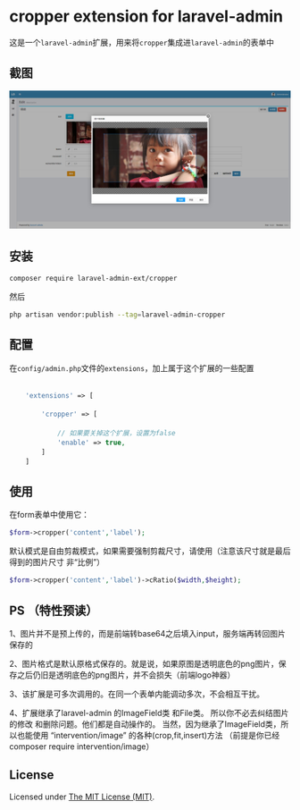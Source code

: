 cropper extension for laravel-admin
======

这是一个`laravel-admin`扩展，用来将`cropper`集成进`laravel-admin`的表单中

## 截图

![](./demo.jpg)

## 安装

```bash
composer require laravel-admin-ext/cropper
```

然后
```bash
php artisan vendor:publish --tag=laravel-admin-cropper
```

## 配置

在`config/admin.php`文件的`extensions`，加上属于这个扩展的一些配置
```php

    'extensions' => [

        'cropper' => [
        
            // 如果要关掉这个扩展，设置为false
            'enable' => true,
        ]
    ]

```


## 使用

在form表单中使用它：
```php
$form->cropper('content','label');
```
默认模式是自由剪裁模式，如果需要强制剪裁尺寸，请使用（注意该尺寸就是最后得到的图片尺寸 非“比例”）
```php
$form->cropper('content','label')->cRatio($width,$height);
```
## PS （特性预读）
1、图片并不是预上传的，而是前端转base64之后填入input，服务端再转回图片保存的

2、图片格式是默认原格式保存的。就是说，如果原图是透明底色的png图片，保存之后仍旧是透明底色的png图片，并不会损失（前端logo神器）

3、该扩展是可多次调用的。在同一个表单内能调动多次，不会相互干扰。

4、扩展继承了laravel-admin 的ImageField类 和File类。 
所以你不必去纠结图片的修改 和删除问题。他们都是自动操作的。 
当然，因为继承了ImageField类，所以也能使用 “intervention/image” 的各种(crop,fit,insert)方法
（前提是你已经composer require intervention/image）

License
------------
Licensed under [The MIT License (MIT)](LICENSE).